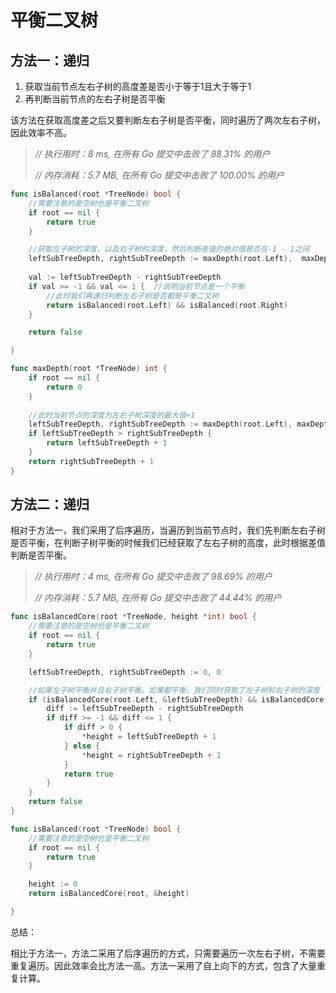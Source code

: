 # 平衡二叉树



## 方法一：递归

1. 获取当前节点左右子树的高度差是否小于等于1且大于等于1
2. 再判断当前节点的左右子树是否平衡

该方法在获取高度差之后又要判断左右子树是否平衡，同时遍历了两次左右子树，因此效率不高。

> *// 执行用时：8 ms, 在所有 Go 提交中击败了 88.31% 的用户*
>
> *// 内存消耗：5.7 MB, 在所有 Go 提交中击败了 100.00% 的用户*



```go
func isBalanced(root *TreeNode) bool {
	//需要注意的是空树也是平衡二叉树
	if root == nil {
		return true
	}

	//获取左子树的深度，以及右子树的深度，然后判断差值的绝对值是否在-1 - 1之间
	leftSubTreeDepth, rightSubTreeDepth := maxDepth(root.Left),  maxDepth(root.Right)
	
	val := leftSubTreeDepth - rightSubTreeDepth
	if val >= -1 && val <= 1 {  //说明当前节点是一个平衡
		//此时我们再递归判断左右子树是否都是平衡二叉树
		return isBalanced(root.Left) && isBalanced(root.Right)
	}

	return false

}

func maxDepth(root *TreeNode) int {
	if root == nil {
		return 0
	}
	
	//此时当前节点的深度为左右子树深度的最大值+1
	leftSubTreeDepth, rightSubTreeDepth := maxDepth(root.Left), maxDepth(root.Right)
	if leftSubTreeDepth > rightSubTreeDepth {
		return leftSubTreeDepth + 1
	}
	return rightSubTreeDepth + 1
}
```







## 方法二：递归

相对于方法一，我们采用了后序遍历，当遍历到当前节点时，我们先判断左右子树是否平衡，在判断子树平衡的时候我们已经获取了左右子树的高度，此时根据差值判断是否平衡。

>*// 执行用时：4 ms, 在所有 Go 提交中击败了 98.69% 的用户*
>
>*// 内存消耗：5.7 MB, 在所有 Go 提交中击败了 44.44% 的用户*

```go
func isBalancedCore(root *TreeNode, height *int) bool {
	//需要注意的是空树也是平衡二叉树
	if root == nil {
		return true
	}

	leftSubTreeDepth, rightSubTreeDepth := 0, 0

	//如果左子树平衡并且右子树平衡。如果都平衡，我们同时获取了左子树和右子树的深度
	if (isBalancedCore(root.Left, &leftSubTreeDepth) && isBalancedCore(root.Right, &rightSubTreeDepth)) {
		diff := leftSubTreeDepth - rightSubTreeDepth
		if diff >= -1 && diff <= 1 {
			if diff > 0 {
				*height = leftSubTreeDepth + 1
			} else {
				*height = rightSubTreeDepth + 1
			}
			return true
		}
	}
	return false
}

func isBalanced(root *TreeNode) bool {
	//需要注意的是空树也是平衡二叉树
	if root == nil {
		return true
	}

	height := 0
	return isBalancedCore(root, &height)

}
```



总结：

相比于方法一，方法二采用了后序遍历的方式，只需要遍历一次左右子树，不需要重复遍历。因此效率会比方法一高。方法一采用了自上向下的方式，包含了大量重复计算。
